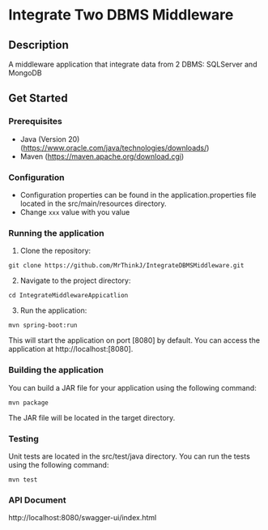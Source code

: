# Integrate Two DBMS Middleware

## Description

A middleware application that integrate data from 2 DBMS: SQLServer and MongoDB

## Get Started
### Prerequisites
* Java (Version 20) (https://www.oracle.com/java/technologies/downloads/) 
* Maven (https://maven.apache.org/download.cgi)
### Configuration
* Configuration properties can be found in the application.properties file located in the src/main/resources directory.
* Change `xxx` value with you value
### Running the application
1. Clone the repository:
```
git clone https://github.com/MrThinkJ/IntegrateDBMSMiddleware.git
```
2. Navigate to the project directory:
```
cd IntegrateMiddlewareAppicatlion
```
3. Run the application:
```
mvn spring-boot:run
```
This will start the application on port [8080] by default. You can access the application at http://localhost:[8080].
### Building the application
You can build a JAR file for your application using the following command:
```
mvn package
```
The JAR file will be located in the target directory.
### Testing
Unit tests are located in the src/test/java directory. You can run the tests using the following command:
```
mvn test
```
### API Document
http://localhost:8080/swagger-ui/index.html
